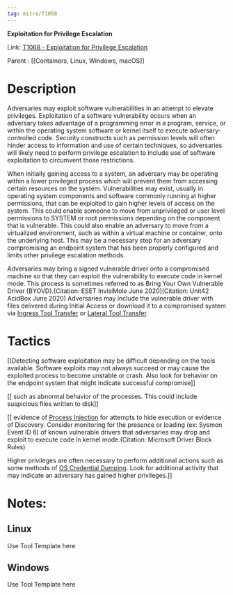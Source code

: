 ```yaml
---
tag: mitre/T1068
---
```


**Exploitation for Privilege Escalation**

Link: [T1068 - Exploitation for Privilege Escalation](https://attack.mitre.org/techniques/T1068)

Parent : [[Containers, Linux, Windows, macOS]]


# Description

Adversaries may exploit software vulnerabilities in an attempt to elevate privileges. Exploitation of a software vulnerability occurs when an adversary takes advantage of a programming error in a program, service, or within the operating system software or kernel itself to execute adversary-controlled code. Security constructs such as permission levels will often hinder access to information and use of certain techniques, so adversaries will likely need to perform privilege escalation to include use of software exploitation to circumvent those restrictions.

When initially gaining access to a system, an adversary may be operating within a lower privileged process which will prevent them from accessing certain resources on the system. Vulnerabilities may exist, usually in operating system components and software commonly running at higher permissions, that can be exploited to gain higher levels of access on the system. This could enable someone to move from unprivileged or user level permissions to SYSTEM or root permissions depending on the component that is vulnerable. This could also enable an adversary to move from a virtualized environment, such as within a virtual machine or container, onto the underlying host. This may be a necessary step for an adversary compromising an endpoint system that has been properly configured and limits other privilege escalation methods.

Adversaries may bring a signed vulnerable driver onto a compromised machine so that they can exploit the vulnerability to execute code in kernel mode. This process is sometimes referred to as Bring Your Own Vulnerable Driver (BYOVD).(Citation: ESET InvisiMole June 2020)(Citation: Unit42 AcidBox June 2020) Adversaries may include the vulnerable driver with files delivered during Initial Access or download it to a compromised system via [Ingress Tool Transfer](https://attack.mitre.org/techniques/T1105) or [Lateral Tool Transfer](https://attack.mitre.org/techniques/T1570).

# Tactics


[[Detecting software exploitation may be difficult depending on the tools available. Software exploits may not always succeed or may cause the exploited process to become unstable or crash. Also look for behavior on the endpoint system that might indicate successful compromise]]

[[ such as abnormal behavior of the processes. This could include suspicious files written to disk]]

[[ evidence of [Process Injection](https://attack.mitre.org/techniques/T1055) for attempts to hide execution or evidence of Discovery. Consider monitoring for the presence or loading (ex: Sysmon Event ID 6) of known vulnerable drivers that adversaries may drop and exploit to execute code in kernel mode.(Citation: Microsoft Driver Block Rules)

Higher privileges are often necessary to perform additional actions such as some methods of [OS Credential Dumping](https://attack.mitre.org/techniques/T1003). Look for additional activity that may indicate an adversary has gained higher privileges.]]


# Notes:

## Linux

Use Tool Template here

## Windows

Use Tool Template here